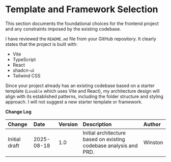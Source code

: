 # Template and Framework Selection

This section documents the foundational choices for the frontend project and any constraints imposed by the existing codebase.

I have reviewed the `README.md` file from your GitHub repository. It clearly states that the project is built with:
* Vite
* TypeScript
* React
* shadcn-ui
* Tailwind CSS

Since your project already has an existing codebase based on a starter template (`Lovable` which uses Vite and React), my architecture design will align with its established patterns, including the folder structure and styling approach. I will not suggest a new starter template or framework.

**Change Log**

| Change | Date | Version | Description | Author |
| :--- | :--- | :--- | :--- | :--- |
| Initial draft | 2025-08-18 | 1.0 | Initial architecture based on existing codebase analysis and PRD. | Winston |
